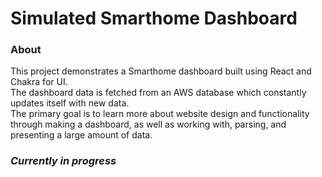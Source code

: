 # Simulated Smarthome Dashboard

### About

This project demonstrates a Smarthome dashboard built using React and Chakra for UI.\
The dashboard data is fetched from an AWS database which constantly updates itself with new data. \
The primary goal is to learn more about website design and functionality through making a dashboard, as well as working with, parsing, and presenting a large amount of data.

### _Currently in progress_
